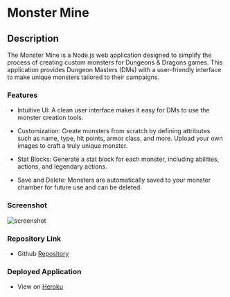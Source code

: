 # Monster Mine

## Description
The Monster Mine is a Node.js web application designed to simplify the process of creating custom monsters for Dungeons & Dragons games. This application provides Dungeon Masters (DMs) with a user-friendly interface to make unique monsters tailored to their campaigns.

### Features
* Intuitive UI: A clean user interface makes it easy for DMs to use the monster creation tools.

* Customization: Create monsters from scratch by defining attributes such as name, type, hit points, armor class, and more. Upload your own images to craft a truly unique monster.

* Stat Blocks: Generate a stat block for each monster, including abilities, actions, and legendary actions.

* Save and Delete: Monsters are automatically saved to your monster chamber for future use and can be deleted.

### Screenshot

![screenshot]()

### Repository Link

* Github [Repository](https://github.com/micahives/DnD-MonsterBuilder)

### Deployed Application

* View on [Heroku](https://cryptic-bastion-38379-0ef3d47a3413.herokuapp.com/)
